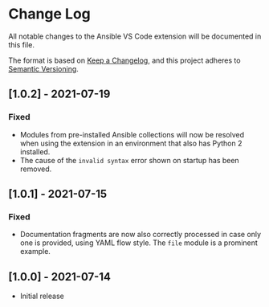 # Change Log

All notable changes to the Ansible VS Code extension will be documented in this file.

The format is based on [Keep a Changelog](https://keepachangelog.com/en/1.0.0/),
and this project adheres to [Semantic Versioning](https://semver.org/spec/v2.0.0.html).

## [1.0.2] - 2021-07-19
### Fixed
- Modules from pre-installed Ansible collections will now be resolved when using
  the extension in an environment that also has Python 2 installed.
- The cause of the `invalid syntax` error shown on startup has been removed.

## [1.0.1] - 2021-07-15
### Fixed
- Documentation fragments are now also correctly processed in case only one is
  provided, using YAML flow style. The `file` module is a prominent example.

## [1.0.0] - 2021-07-14
- Initial release
